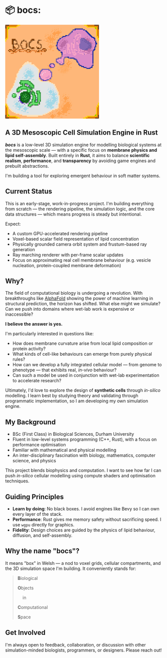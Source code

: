 # 📦 bocs: 
<img src="./assets/bocs_loop.gif" alt="bocs simulation demo" width="300">

## A 3D Mesoscopic Cell Simulation Engine in Rust

***bocs*** is a low-level 3D simulation engine for modelling biological systems at the mesoscopic scale — with a specific focus on **membrane physics and lipid self-assembly**. Built entirely in **Rust**, it aims to balance **scientific realism**, **performance**, and **transparency** by avoiding game engines and prebuilt abstractions.

I'm building a tool for exploring emergent behaviour in soft matter systems.

## Current Status

This is an early-stage, work-in-progress project. I'm building everything from scratch — the rendering pipeline, the simulation logic, and the core data structures — which means progress is steady but intentional.

Expect:

* A custom GPU-accelerated rendering pipeline
* Voxel-based scalar field representation of lipid concentration
* Physically grounded camera orbit system and frustum-based ray generation
* Ray marching renderer with per-frame scalar updates
* Focus on approximating real cell membrane behaviour (e.g. vesicle nucleation, protein-coupled membrane deformation)


## Why?

The field of computational biology is undergoing a revolution. With breakthroughs like [AlphaFold](https://alphafold.ebi.ac.uk/) showing the power of machine learning in structural prediction, the horizon has shifted. What else might we simulate? Can we push into domains where wet-lab work is expensive or inaccessible?

**I believe the answer is yes.**

I'm particularly interested in questions like:

* How does membrane curvature arise from local lipid composition or protein activity?
* What kinds of cell-like behaviours can emerge from purely physical rules?
* How can we develop a fully integrated cellular model — from genome to phenotype — that exhibits real, *in-vivo* behaviour?
* Can such a model be used in conjunction with wet-lab experimentation to accelerate research?

Ultimately, I'd love to explore the design of **synthetic cells** through *in-silico* modelling. I learn best by studying theory and validating through programmatic implementation, so I am developing my own simulation engine.


## My Background

* BSc (First Class) in Biological Sciences, Durham University
* Fluent in low-level systems programming (C++, Rust), with a focus on performance optimisation
* Familiar with mathematical and physical modelling
* An inter-disciplinary fascination with biology, mathematics, computer science, and physics

This project blends biophysics and computation. I want to see how far I can push *in-silico* cellular modelling using compute shaders and optimisation techniques.


## Guiding Principles

* **Learn by doing**: No black boxes. I avoid engines like Bevy so I can own every layer of the stack.
* **Performance**: Rust gives me memory safety without sacrificing speed. I use `wgpu` directly for graphics.
* **Fidelity**: Design choices are guided by the physics of lipid behaviour, diffusion, and self-assembly.


## Why the name "bocs"?

It means "box" in Welsh — a nod to voxel grids, cellular compartments, and the 3D simulation space I'm building. It conveniently stands for:

> **B**iological
>
> **O**bjects
>
>     in
>
> **C**omputational
>
> **S**pace


## Get Involved

I'm always open to feedback, collaboration, or discussion with other simulation-minded biologists, programmers, or designers. Please reach out!
